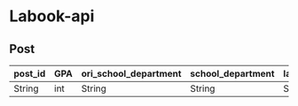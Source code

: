 # Labook-api

## Post
| post_id | GPA | ori_school_department | school_department | lab_situation | professor_attitude |content|
| -------- | -------- | -------- | -------- | -------- | -------- | --- |
| String | int     | String     | String     | String | String | String |
